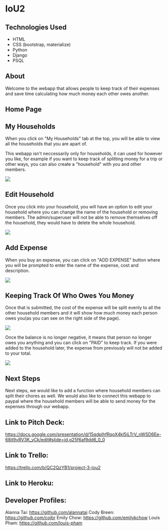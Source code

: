 # IoU2

## Technologies Used

- HTML
- CSS (bootstrap, materialize)
- Python
- Django
- PSQL

## About

Welcome to the webapp that allows people to keep track of their expenses and save time calculating how much money each other owes another.

## Home Page

## My Households

When you click on "My Households" tab at the top, you will be able to view all the households that you are apart of.

This webapp isn't neccessarily only for households, it can used for however you like, for example if you want to keep track of splitting money for a trip or other ways, you can also create a "household" with you and other members.

<img src="https://i.imgur.com/zdlQVho.png">

## Edit Household

Once you click into your household, you will have an option to edit your household where you can change the name of the household or removing members. The admin/superuser will not be able to remove themselves off the household, they would have to delete the whole household.

<img src="https://i.imgur.com/tvxnhrZ.png">

## Add Expense

When you buy an expense, you can click on "ADD EXPENSE" button where you will be prompted to enter the name of the expense, cost and description.

<img src="https://i.imgur.com/dcgfk27.png">

## Keeping Track Of Who Owes You Money

Once that is submitted, the cost of the expense will be split evenly to all the other household members and it will show how much money each person owes you(as you can see on the right side of the page).

<img src="https://i.imgur.com/9vyTZlY.png">

Once the balance is no longer negative, it means that person no longer owes you anything and you can click on "PAID" to keep track. If you were added to the household later, the expense from previously will not be added to your total.

<img src="https://i.imgur.com/EqDwzz6.png">

## Next Steps

Next steps, we would like to add a function where household members can split their chores as well. We would also like to connect this webapp to paypal where the household members will be able to send money for the expenses through our webapp.

## Link to Pitch Deck:

https://docs.google.com/presentation/d/15qdplhfRqoX4kl5iLTrV_nWSD6Ee-68it9vRV3K_vCk/edit#slide=id.g25f6af9dd6_0_0

## Link to Trello:

https://trello.com/b/QC2QzYB1/project-3-iou2

## Link to Heroku:

## Developer Profiles:

Alanna Tai: https://github.com/alannatai
Cody Breen: https://github.com/cojbr
Emily Chow: https://github.com/emilykchow
Louis Pham: https://github.com/louis-pham
